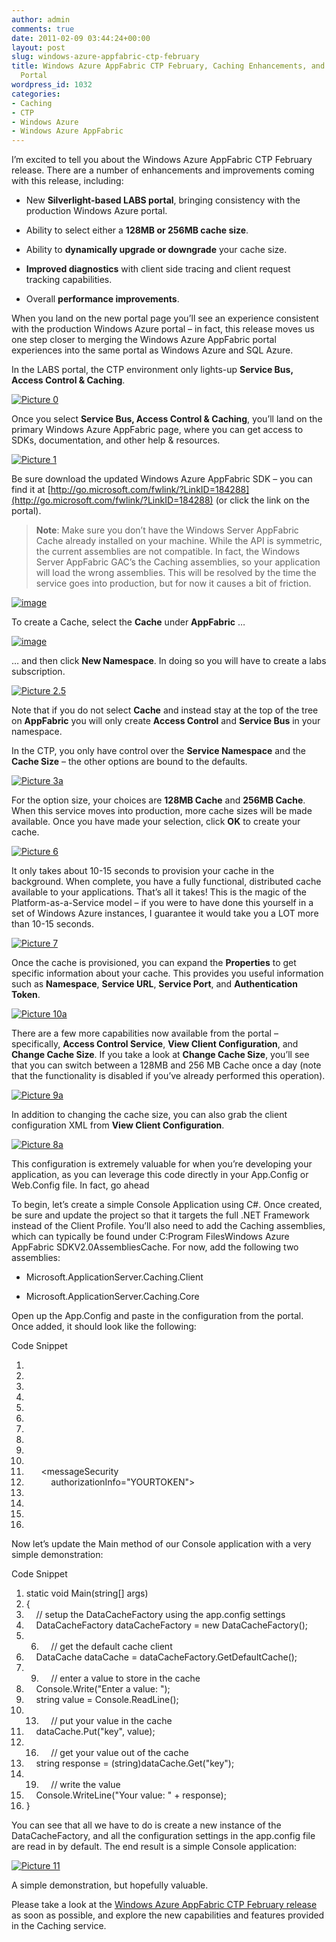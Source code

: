 ```yaml
---
author: admin
comments: true
date: 2011-02-09 03:44:24+00:00
layout: post
slug: windows-azure-appfabric-ctp-february
title: Windows Azure AppFabric CTP February, Caching Enhancements, and the New LABS
  Portal
wordpress_id: 1032
categories:
- Caching
- CTP
- Windows Azure
- Windows Azure AppFabric
---
```


I’m excited to tell you about the Windows Azure AppFabric CTP February release. There are a number of enhancements and improvements coming with this release, including:

 

  
  * New **Silverlight-based LABS portal**, bringing consistency with the production Windows Azure portal. 
   
  * Ability to select either a **128MB or 256MB cache size**. 
   
  * Ability to **dynamically upgrade or downgrade** your cache size. 
   
  * **Improved diagnostics** with client side tracing and client request tracking capabilities. 
   
  * Overall **performance improvements**. 
 

When you land on the new portal page you’ll see an experience consistent with the production Windows Azure portal – in fact, this release moves us one step closer to merging the Windows Azure AppFabric portal experiences into the same portal as Windows Azure and SQL Azure.

 

In the LABS portal, the CTP environment only lights-up **Service Bus, Access Control & Caching**.

 

[![Picture 0](https://wadewegner.blob.core.windows.net/wordpress/2011/02/Picture-0_thumb.png)](https://wadewegner.blob.core.windows.net/wordpress/2011/02/Picture-0.png)

 

Once you select **Service Bus, Access Control & Caching**, you’ll land on the primary Windows Azure AppFabric page, where you can get access to SDKs, documentation, and other help & resources.

 

[![Picture 1](https://wadewegner.blob.core.windows.net/wordpress/2011/02/Picture-1_thumb.png)](https://wadewegner.blob.core.windows.net/wordpress/2011/02/Picture-1.png)

 

Be sure download the updated Windows Azure AppFabric SDK – you can find it at [http://go.microsoft.com/fwlink/?LinkID=184288](http://go.microsoft.com/fwlink/?LinkID=184288) (or click the link on the portal).

 

>   
> 
> **Note**: Make sure you don’t have the Windows Server AppFabric Cache already installed on your machine. While the API is symmetric, the current assemblies are not compatible. In fact, the Windows Server AppFabric GAC’s the Caching assemblies, so your application will load the wrong assemblies. This will be resolved by the time the service goes into production, but for now it causes a bit of friction.

 

[![image](https://wadewegner.blob.core.windows.net/wordpress/2011/02/image_thumb.png)](https://wadewegner.blob.core.windows.net/wordpress/2011/02/image.png)

 

To create a Cache, select the **Cache** under **AppFabric** …

 

[![image](https://wadewegner.blob.core.windows.net/wordpress/2011/02/image_thumb1.png)](https://wadewegner.blob.core.windows.net/wordpress/2011/02/image1.png)

 

… and then click **New Namespace**. In doing so you will have to create a labs subscription.

 

[![Picture 2.5](https://wadewegner.blob.core.windows.net/wordpress/2011/02/Picture-2.5_thumb.png)](https://wadewegner.blob.core.windows.net/wordpress/2011/02/Picture-2.5.png)

 

Note that if you do not select **Cache** and instead stay at the top of the tree on **AppFabric** you will only create **Access Control** and **Service Bus** in your namespace.

 

In the CTP, you only have control over the **Service Namespace** and the **Cache Size** – the other options are bound to the defaults.

 

[![Picture 3a](https://wadewegner.blob.core.windows.net/wordpress/2011/02/Picture-3a_thumb.png)](https://wadewegner.blob.core.windows.net/wordpress/2011/02/Picture-3a.png)

 

For the option size, your choices are **128MB Cache** and **256MB Cache**. When this service moves into production, more cache sizes will be made available. Once you have made your selection, click **OK** to create your cache.

 

[![Picture 6](https://wadewegner.blob.core.windows.net/wordpress/2011/02/Picture-6_thumb.png)](https://wadewegner.blob.core.windows.net/wordpress/2011/02/Picture-6.png)

 

It only takes about 10-15 seconds to provision your cache in the background. When complete, you have a fully functional, distributed cache available to your applications. That’s all it takes! This is the magic of the Platform-as-a-Service model – if you were to have done this yourself in a set of Windows Azure instances, I guarantee it would take you a LOT more than 10-15 seconds.

 

[![Picture 7](https://wadewegner.blob.core.windows.net/wordpress/2011/02/Picture-7_thumb.png)](https://wadewegner.blob.core.windows.net/wordpress/2011/02/Picture-7.png)

 

Once the cache is provisioned, you can expand the **Properties** to get specific information about your cache. This provides you useful information such as **Namespace**, **Service URL**, **Service Port**, and **Authentication Token**.

 

[![Picture 10a](https://wadewegner.blob.core.windows.net/wordpress/2011/02/Picture-10a_thumb.png)](https://wadewegner.blob.core.windows.net/wordpress/2011/02/Picture-10a.png)

 

There are a few more capabilities now available from the portal – specifically, **Access Control Service**, **View Client Configuration**, and **Change Cache Size**. If you take a look at **Change Cache Size**, you’ll see that you can switch between a 128MB and 256 MB Cache once a day (note that the functionality is disabled if you’ve already performed this operation).

 

[![Picture 9a](https://wadewegner.blob.core.windows.net/wordpress/2011/02/Picture-9a_thumb.png)](https://wadewegner.blob.core.windows.net/wordpress/2011/02/Picture-9a.png)

 

In addition to changing the cache size, you can also grab the client configuration XML from **View Client Configuration**.

 

[![Picture 8a](https://wadewegner.blob.core.windows.net/wordpress/2011/02/Picture-8a_thumb.png)](https://wadewegner.blob.core.windows.net/wordpress/2011/02/Picture-8a.png)

 

This configuration is extremely valuable for when you’re developing your application, as you can leverage this code directly in your App.Config or Web.Config file. In fact, go ahead 

 

To begin, let’s create a simple Console Application using C#. Once created, be sure and update the project so that it targets the full .NET Framework instead of the Client Profile. You’ll also need to add the Caching assemblies, which can typically be found under C:Program FilesWindows Azure AppFabric SDKV2.0AssembliesCache. For now, add the following two assemblies:

 

  
  * Microsoft.ApplicationServer.Caching.Client 
   
  * Microsoft.ApplicationServer.Caching.Core 
 

Open up the App.Config and paste in the configuration from the portal. Once added, it should look like the following:

 

  

Code Snippet

  1. <?xml version="1.0"?>
  2. <configuration>
  3.   <configSections>
  4.     <section name="dataCacheClient" type="Microsoft.ApplicationServer.Caching.DataCacheClientSection, Microsoft.ApplicationServer.Caching.Core" allowLocation="true" allowDefinition="Everywhere"/>
  5.   </configSections>
  6.   <dataCacheClient deployment="Simple">
  7.     <hosts>
  8.       <host name="YOURCACHE.cache.appfabriclabs.com" cachePort="22233" />
  9.     </hosts>
  10.     <securityProperties mode="Message">
  11.       <messageSecurity
  12.           authorizationInfo="YOURTOKEN">
  13.       </messageSecurity>
  14.     </securityProperties>
  15.   </dataCacheClient>
  16. </configuration>

 

Now let’s update the Main method of our Console application with a very simple demonstration:

   

  

Code Snippet

  1. static void Main(string[] args)
  2. {
  3.     // setup the DataCacheFactory using the app.config settings
  4.     DataCacheFactory dataCacheFactory = new DataCacheFactory();
  5.   6.     // get the default cache client 
  7.     DataCache dataCache = dataCacheFactory.GetDefaultCache();
  8.   9.     // enter a value to store in the cache
  10.     Console.Write("Enter a value: ");
  11.     string value = Console.ReadLine();
  12.   13.     // put your value in the cache
  14.     dataCache.Put("key", value);
  15.   16.     // get your value out of the cache
  17.     string response = (string)dataCache.Get("key");
  18.   19.     // write the value
  20.     Console.WriteLine("Your value: " + response);
  21. }

 

You can see that all we have to do is create a new instance of the DataCacheFactory, and all the configuration settings in the app.config file are read in by default. The end result is a simple Console application:

 

[![Picture 11](https://wadewegner.blob.core.windows.net/wordpress/2011/02/Picture-11_thumb.png)](https://wadewegner.blob.core.windows.net/wordpress/2011/02/Picture-11.png)

 

A simple demonstration, but hopefully valuable.

 

Please take a look at the [Windows Azure AppFabric CTP February release](http://portal.appfabriclabs.com/) as soon as possible, and explore the new capabilities and features provided in the Caching service.
